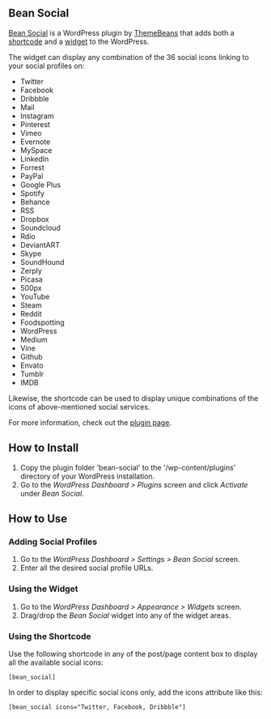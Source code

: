 ## Bean Social

[Bean Social](http://themebeans.com/plugin/bean-social-plugin/) is a WordPress plugin by [ThemeBeans](http://themebeans.com) that adds both a [shortcode](https://codex.wordpress.org/Shortcode) and a [widget](https://codex.wordpress.org/WordPress_Widgets) to the WordPress.

The widget can display any combination of the 36 social icons linking to your social profiles on:

- Twitter
- Facebook
- Dribbble
- Mail
- Instagram
- Pinterest
- Vimeo
- Evernote
- MySpace
- LinkedIn
- Forrest
- PayPal
- Google Plus
- Spotify
- Behance
- RSS
- Dropbox
- Soundcloud
- Rdio
- DeviantART
- Skype
- SoundHound
- Zerply
- Picasa
- 500px
- YouTube
- Steam
- Reddit
- Foodspotting
- WordPress
- Medium
- Vine
- Github
- Envato
- Tumblr
- IMDB


Likewise, the shortcode can be used to display unique combinations of the icons of above-mentioned social services.


For more information, check out the [plugin page](http://themebeans.com/plugin/bean-social-plugin/).


## How to Install

1. Copy the plugin folder 'bean-social' to the '/wp-content/plugins' directory of your WordPress installation.
2. Go to the _WordPress Dashboard > Plugins_ screen and click _Activate_ under _Bean Social_.


## How to Use

### Adding Social Profiles
1. Go to the _WordPress Dashboard > Settings > Bean Social_ screen.
2. Enter all the desired social profile URLs.

### Using the Widget
1. Go to the _WordPress Dashboard > Appearance > Widgets_ screen.
2. Drag/drop the _Bean Social_ widget into any of the widget areas.

### Using the Shortcode
Use the following shortcode in any of the post/page content box to display all the available social icons:

```
[bean_social]
```

In order to display specific social icons only, add the icons attribute like this:

```
[bean_social icons="Twitter, Facebook, Dribbble"]
```

